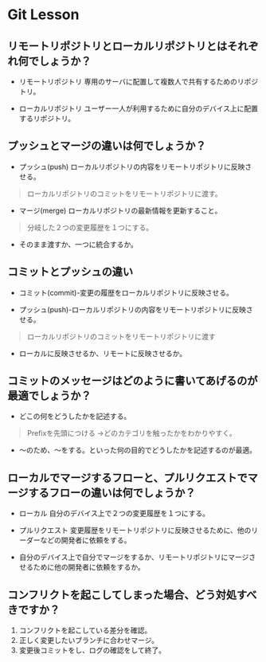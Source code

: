 # Git Lesson

## リモートリポジトリとローカルリポジトリとはそれぞれ何でしょうか？
- リモートリポジトリ 専用のサーバに配置して複数人で共有するためのリポジトリ。

- ローカルリポジトリ ユーザー一人が利用するために自分のデバイス上に配置するリポジトリ。


## プッシュとマージの違いは何でしょうか？
- プッシュ(push) ローカルリポジトリの内容をリモートリポジトリに反映させる。
> ローカルリポジトリのコミットをリモートリポジトリに渡す。

- マージ(merge) ローカルリポジトリの最新情報を更新すること。
> 分岐した２つの変更履歴を１つにする。

- そのまま渡すか、一つに統合するか。


## コミットとプッシュの違い
- コミット(commit)-変更の履歴をローカルリポジトリに反映させる。

- プッシュ(push)-ローカルリポジトリの内容をリモートリポジトリに反映させる。
> ローカルリポジトリのコミットをリモートリポジトリに渡す

- ローカルに反映させるか、リモートに反映させるか。


## コミットのメッセージはどのように書いてあげるのが最適でしょうか？
- どこの何をどうしたかを記述する。

> Prefixを先頭につける
> →どのカテゴリを触ったかをわかりやすく。

- 〜のため、〜をする。といった何の目的でどうしたかを記述するのが最適。


## ローカルでマージするフローと、プルリクエストでマージするフローの違いは何でしょうか？
- ローカル 自分のデバイス上で２つの変更履歴を１つにする。

- プルリクエスト 変更履歴をリモートリポジトリに反映させるために、他のリーダーなどの開発者に依頼をする。

- 自分のデバイス上で自分でマージをするか、リモートリポジトリにマージさせるために他の開発者に依頼をするか。


## コンフリクトを起こしてしまった場合、どう対処すべきですか？
1. コンフリクトを起こしている差分を確認。
2. 正しく変更したいブランチに合わせマージ。
3. 変更後コミットをし、ログの確認をして終了。
